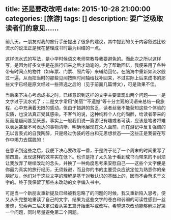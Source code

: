 title: 还是要改改吧
date: 2015-10-28 21:00:00
categories: [旅游]
tags: []
description: 要广泛吸取读者们的意见……
---
前几天，一朋友对我的旅行手册提出了很多的建议，其中提到的关于内容叙述比较流水的说法正是我在整理成书时最为纠结的一点。

这样流水式的写法，是小学时候语文老师常教导我要避免的。而此次之所以这样写，是因为好多文字是在旅行归来之后才动笔的。为了帮助回忆，我便采用了各种带有时间点的物件（如车票、门票、照片等）来辅助回忆，在脑海中重新如流水般过一遍，从而把当时的那些见闻按照时间轴给找补回来，不过实际上后来成书的那些文字已经是原文经过一些筛选之后的（见于前面几篇博文），可是效果不佳。

当后来下决心考虑成书之时，已经意识到这样的文字主要呈现出两个问题——<!--more-->一是文字过于流水式了；二是文字常用“美丽”“不遗憾”等十分主观的词语来总结一段旅程，心中充满着无限的感动，但由于措辞的贫乏，读者丝毫不能获知这些个体验的实质，也没法真正受其感染。不客气的说，这种纯粹个人化的陶醉，给读者带来的反而是疑问甚至厌恶。事实上一般我们说一篇游记有趣或者可读，应该是笔者将难以表达甚至不可表达的事物清晰、明确地展现在众人面前，而在游记中反复强调的无以言表式的自我陶醉，只是经过伪装的苍白和无思想状态——这些正是我要在写作中竭力去摆脱的！

在意识到这些之后，我便下决心要改写一番，于是终于花了一个周末的时间重写了前四篇，发现这样的效率实在低下。也许是拖了太久急于看到成书而带来的不耐烦让我放弃了继续改动的念头，并换了一种角度思考来安慰自己——这些个文字便是你最为真实的旅行经历，无须躲避，而且你的书的主要受众应该定位为熟悉你的亲朋好友，他们对于这些文字的理解是基于对我认识的基础上的，因而不会苛求于文字的。终于我保留了那些未改动的文字编入书中。

可是当一个新朋友重新提及已经被我忽略了的问题的时候，我又重新陷入思考，便又从头完整地重读了自己的文字，结果为这些文字的苍白和弱弱的可读性感到一丝羞愧，思索再三后决定试着从第五篇开始重写或改写。希望这次改动能够解决好第一个问题，同时尽量避免第二个问题。